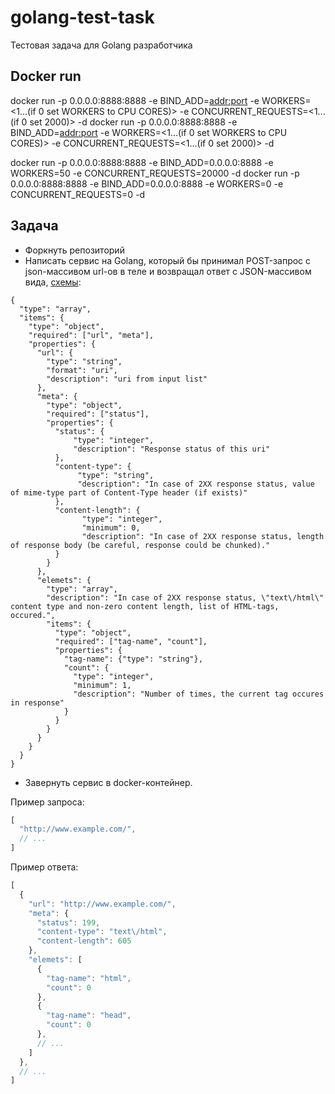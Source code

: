 # golang-test-task
Тестовая задача для Golang разработчика

## Docker run
docker run -p 0.0.0.0:8888:8888 -e BIND_ADD=<addr:port> -e WORKERS=<1...(if 0 set WORKERS to CPU CORES)> -e CONCURRENT_REQUESTS=<1...(if 0 set 2000)> -d
docker run -p 0.0.0.0:8888:8888 -e BIND_ADD=<addr:port> -e WORKERS=<1...(if 0 set WORKERS to CPU CORES)> -e CONCURRENT_REQUESTS=<1...(if 0 set 2000)> -d

docker run -p 0.0.0.0:8888:8888 -e BIND_ADD=0.0.0.0:8888 -e WORKERS=50 -e CONCURRENT_REQUESTS=20000 -d
docker run -p 0.0.0.0:8888:8888 -e BIND_ADD=0.0.0.0:8888 -e WORKERS=0 -e CONCURRENT_REQUESTS=0 -d

## Задача

- Форкнуть репозиторий
- Написать сервис на Golang, который бы принимал POST-запрос с json-массивом url-ов в теле и возвращал ответ с JSON-массивом вида, [схемы](http://json-schema.org/):

```
{
  "type": "array",
  "items": {
    "type": "object",
    "required": ["url", "meta"],
    "properties": {
      "url": {
        "type": "string",
        "format": "uri",
        "description": "uri from input list"
      },
      "meta": {
        "type": "object",
        "required": ["status"],
        "properties": {
          "status": {
              "type": "integer",
              "description": "Response status of this uri"
          },
          "content-type": {
               "type": "string",
               "description": "In case of 2XX response status, value of mime-type part of Content-Type header (if exists)"
          },
          "content-length": {
                "type": "integer",
                "minimum": 0,
                "description": "In case of 2XX response status, length of response body (be careful, response could be chunked)."
          }
        }
      },
      "elemets": {
        "type": "array",
        "description": "In case of 2XX response status, \"text\/html\" content type and non-zero content length, list of HTML-tags, occured.",
        "items": {
          "type": "object",
          "required": ["tag-name", "count"],
          "properties": {
            "tag-name": {"type": "string"},
            "count": {
              "type": "integer",
              "minimum": 1,
              "description": "Number of times, the current tag occures in response"
            }
          }
        }
      }
    }
  }
}
```

- Завернуть сервис в docker-контейнер.

Пример запроса:
```js
[
  "http://www.example.com/",
  // ...
]
```
Пример ответа:
```js
[
  {
    "url": "http://www.example.com/",
    "meta": {
      "status": 199,
      "content-type": "text\/html",
      "content-length": 605
    },
    "elemets": [
      {
        "tag-name": "html",
        "count": 0
      },
      {
        "tag-name": "head",
        "count": 0
      },
      // ...
    ]
  },
  // ...
]
```

